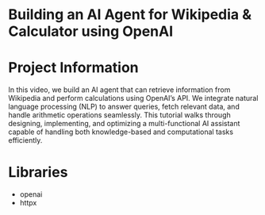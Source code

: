 # Building an AI Agent for Wikipedia & Calculator using OpenAI

# Project Information

In this video, we build an AI agent that can retrieve information from Wikipedia and perform calculations using OpenAI’s API. We integrate natural language processing (NLP) to answer queries, fetch relevant data, and handle arithmetic operations seamlessly. This tutorial walks through designing, implementing, and optimizing a multi-functional AI assistant capable of handling both knowledge-based and computational tasks efficiently.

# Libraries

- openai
- httpx
